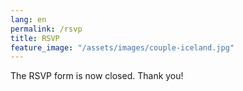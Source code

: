 ```yaml
---
lang: en
permalink: /rsvp
title: RSVP
feature_image: "/assets/images/couple-iceland.jpg"
---
```


The RSVP form is now closed. Thank you!